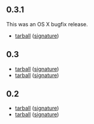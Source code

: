 ## 0.3.1

This was an OS X bugfix release.

* [tarball][0.3.1-tar] ([signature][0.3.1-tar-sig])

[0.3.1-tar]: http://dl.rust-lang.org/dist/rust-0.3.1.tar.gz
[0.3.1-tar-sig]: http://dl.rust-lang.org/dist/rust-0.3.1.tar.gz.asc

## 0.3

* [tarball][0.3-tar] ([signature][0.3-tar-sig])
* [tarball][0.3-exe] ([signature][0.3-exe-sig])

[0.3-tar]: http://dl.rust-lang.org/dist/rust-0.3.tar.gz
[0.3-tar-sig]: http://dl.rust-lang.org/dist/rust-0.3.tar.gz.asc
[0.3-exe]: http://dl.rust-lang.org/dist/rust-0.3-install.exe
[0.3-exe-sig]: http://dl.rust-lang.org/dist/rust-0.3-install.exe.asc

## 0.2

* [tarball][0.2-tar] ([signature][0.2-tar-sig])
* [tarball][0.2-exe] ([signature][0.2-exe-sig])

[0.2-tar]: http://dl.rust-lang.org/dist/rust-0.2.tar.gz
[0.2-tar-sig]: http://dl.rust-lang.org/dist/rust-0.2.tar.gz.asc
[0.2-exe]: http://dl.rust-lang.org/dist/rust-0.2-install.exe
[0.2-exe-sig]: http://dl.rust-lang.org/dist/rust-0.2-install.exe.asc
